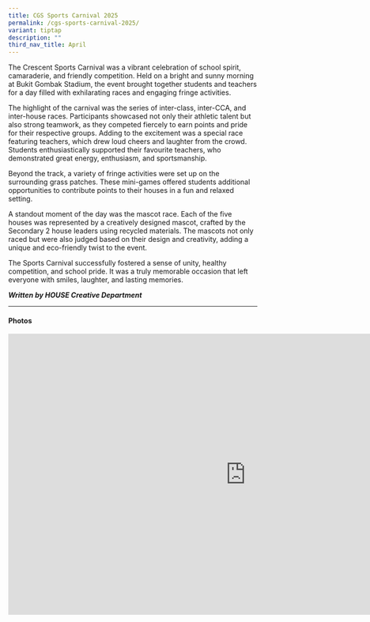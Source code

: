 ```yaml
---
title: CGS Sports Carnival 2025
permalink: /cgs-sports-carnival-2025/
variant: tiptap
description: ""
third_nav_title: April
---
```

<p>The Crescent Sports Carnival was a vibrant celebration of school spirit,
camaraderie, and friendly competition. Held on a bright and sunny morning
at Bukit Gombak Stadium, the event brought together students and teachers
for a day filled with exhilarating races and engaging fringe activities.</p>
<p>The highlight of the carnival was the series of inter-class, inter-CCA,
and inter-house races. Participants showcased not only their athletic talent
but also strong teamwork, as they competed fiercely to earn points and
pride for their respective groups. Adding to the excitement was a special
race featuring teachers, which drew loud cheers and laughter from the crowd.
Students enthusiastically supported their favourite teachers, who demonstrated
great energy, enthusiasm, and sportsmanship.</p>
<p>Beyond the track, a variety of fringe activities were set up on the surrounding
grass patches. These mini-games offered students additional opportunities
to contribute points to their houses in a fun and relaxed setting.</p>
<p>A standout moment of the day was the mascot race. Each of the five houses
was represented by a creatively designed mascot, crafted by the Secondary
2 house leaders using recycled materials. The mascots not only raced but
were also judged based on their design and creativity, adding a unique
and eco-friendly twist to the event.</p>
<p>The Sports Carnival successfully fostered a sense of unity, healthy competition,
and school pride. It was a truly memorable occasion that left everyone
with smiles, laughter, and lasting memories.</p>
<p></p>
<p><strong><em>Written by HOUSE Creative Department</em></strong>
</p>
<p></p>
<hr>
<h4>Photos</h4>
<div class="iframe-wrapper">
<iframe height="569" width="960" allowfullscreen="true" frameborder="0" src="https://docs.google.com/presentation/d/e/2PACX-1vTlKu8aQpV1A9pukvIU3U7afm6QaX6XTPl_CcOAC2Cq1yHsFLT3qQXXgduuTC5P_8iyLusHtGgb6bIv/pubembed?start=true&amp;loop=true&amp;delayms=3000"></iframe>
</div>
<h4><br></h4>
<p></p>